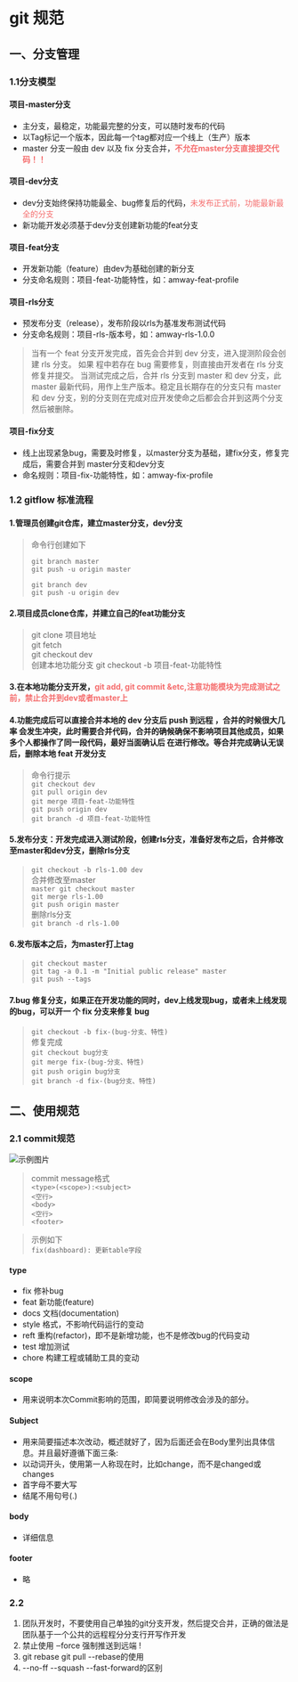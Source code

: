 
# git 规范
## 一、分支管理
### 1.1分支模型
#### 项目-master分支
- 主分支，最稳定，功能最完整的分支，可以随时发布的代码
- 以Tag标记一个版本，因此每一个tag都对应一个线上（生产）版本
- master 分支一般由 dev 以及 fix 分支合并，<span style='color: #F56C6C;font-weight:bold'>不允在master分支直接提交代码！！</span>

#### 项目-dev分支
- dev分支始终保持功能最全、bug修复后的代码，<span style='color:#f56c6c'>未发布正式前，功能最新最全的分支</span>
- 新功能开发必须基于dev分支创建新功能的feat分支

#### 项目-feat分支
- 开发新功能（feature）由dev为基础创建的新分支
- 分支命名规则：项目-feat-功能特性，如：amway-feat-profile

#### 项目-rls分支
- 预发布分支（release），发布阶段以rls为基准发布测试代码
- 分支命名规则：项目-rls-版本号，如：amway-rls-1.0.0

> 当有一个 feat 分支开发完成，首先会合并到 dev 分支，进入提测阶段会创建 rls 分支。 如果 程中若存在 bug 需要修复，则直接由开发者在 rls 分支修复并提交。 当测试完成之后，合并 rls 分支到 master 和 dev 分支，此 master 最新代码，用作上生产版本。稳定且长期存在的分支只有 master 和 dev 分支，别的分支则在完成对应开发使命之后都会合并到这两个分支然后被删除。

#### 项目-fix分支
- 线上出现紧急bug，需要及时修复，以master分支为基础，建fix分支，修复完成后，需要合并到
master分支和dev分支
- 命名规则：项目-fix-功能特性，如：amway-fix-profile


### 1.2 gitflow 标准流程
#### 1.管理员创建git仓库，建立master分支，dev分支
> 命令行创建如下
>
> `git branch master` <br/>
> `git push -u origin master`
>
> `git branch dev` <br/>
> `git push -u origin dev`

#### 2.项目成员clone仓库，并建立自己的feat功能分支
> git clone 项目地址<br/>
> git fetch <br/>
> git checkout dev
> <br/>
> 创建本地功能分支 git checkout -b 项目-feat-功能特性
#### 3.在本地功能分支开发，<span style='color: #f56c6c'>git add, git commit &etc,注意功能模块为完成测试之前，禁止合并到dev或者master上</span>

#### 4.功能完成后可以直接合并本地的 dev 分支后 push 到远程 ，合并的时候很大几率 会发生冲突，此时需要合并代码，合并的确候确保不影响项目其他成员，如果多个人都操作了同一段代码，最好当面确认后 在进行修改。等合并完成确认无误后，删除本地 feat 开发分支
> 命令行提示 <br/>
> `git checkout dev` <br/>
> `git pull origin dev` <br/>
> `git merge 项目-feat-功能特性` <br/>
> `git push origin dev` <br/>
> `git branch -d 项目-feat-功能特性`

#### 5.发布分支：开发完成进入测试阶段，创建rls分支，准备好发布之后，合并修改至master和dev分支，删除rls分支
> `git checkout -b rls-1.00 dev` <br/>
> 合并修改至master <br/>
> `master git checkout master`  <br/>
> `git merge rls-1.00` <br/>
> `git push origin master` <br/>
> 删除rls分支 <br/>
> `git branch -d rls-1.00`

#### 6.发布版本之后，为master打上tag
> `git checkout master` <br/>
> `git tag -a 0.1 -m "Initial public release" master` <br/>
> `git push --tags`

#### 7.bug 修复分支，如果正在开发功能的同时，dev上线发现bug，或者未上线发现的bug，可以开一 个 fix 分支来修复 bug
> `git checkout -b fix-(bug-分支、特性)` <br/>
> 修复完成 <br/>
> `git checkout bug分支`  <br/>
> `git merge fix-(bug-分支、特性)` <br/>
> `git push origin bug分支` <br/>
> `git branch -d fix-(bug分支、特性)`

## 二、使用规范
### 2.1 commit规范
![示例图片](http://qiniu.soulferry.xyz/WX20200729-170105%402x.png)
> commit message格式 <br/>
> `<type>(<scope>):<subject>` <br/>
> `<空行>` <br/>
> `<body>`
> <br/>
> `<空行>` <br/>
> `<footer>`

> 示例如下<br/>
> `fix(dashboard): 更新table字段`

#### type
+ fix 修补bug
+ feat 新功能(feature)
+ docs 文档(documentation)
+ style 格式，不影响代码运行的变动
+ reft 重构(refactor)，即不是新增功能，也不是修改bug的代码变动
+ test 增加测试
+ chore 构建工程或辅助工具的变动

#### scope
+ 用来说明本次Commit影响的范围，即简要说明修改会涉及的部分。

#### Subject
- 用来简要描述本次改动，概述就好了，因为后面还会在Body里列出具体信息。并且最好遵循下面三条: 
- 以动词开头，使用第一人称现在时，比如change，而不是changed或changes
- 首字母不要大写
- 结尾不用句号(.)

#### body
- 详细信息

#### footer
- 略


### 2.2
1. 团队开发时，不要使用自己单独的git分支开发，然后提交合并，正确的做法是团队基于一个公共的远程程分分支行开写作开发
2. 禁止使用 ‒force 强制推送到远端 !
3. git rebase git pull --rebase的使用
4. --no-ff --squash --fast-forward的区别
